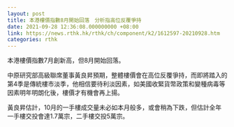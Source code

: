 ```yaml
---
layout: post
title: 本港樓價指數8月開始回落　分析指高位反覆爭持
date: 2021-09-28 12:36:08.000000000 +08:00
link: https://news.rthk.hk/rthk/ch/component/k2/1612597-20210928.htm
categories: rthk
---
```


本港樓價指數7月創新高，但8月開始回落。

中原研究部高級聯席董事黃良昇預期，整體樓價會在高位反覆爭持，而即將踏入的第4季是傳統樓市淡季，他相信要待利淡因素，如美國收緊貨幣政策和變種病毒等因素明年明朗化後，樓價才有機會再上揚。

黃良昇估計，10月的一手樓成交量未必如本月般多，或會稍為下跌，但估計全年一手樓交投會達1.7萬宗，二手樓交投5萬宗。

